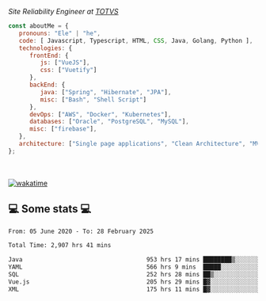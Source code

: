 <p><em>Site Reliability Engineer at <a href="https://www.totvs.com/">TOTVS</a></br>
</em></p>


```javascript
const aboutMe = {
   pronouns: "Ele" | "he",
   code: [ Javascript, Typescript, HTML, CSS, Java, Golang, Python ],
   technologies: {
      frontEnd: {
         js: ["VueJS"],
         css: ["Vuetify"]
      },
      backEnd: {
         java: ["Spring", "Hibernate", "JPA"],
         misc: ["Bash", "Shell Script"]
      },
      devOps: ["AWS", "Docker", "Kubernetes"],
      databases: ["Oracle", "PostgreSQL", "MySQL"],
      misc: ["firebase"],
   },
   architecture: ["Single page applications", "Clean Architecture", "MVC", "Microservices"],
};
```
</br></br>
[![wakatime](https://wakatime.com/badge/user/a3a8ed06-d304-4d6b-bc86-4adc418cdea7.svg)](https://wakatime.com/@a3a8ed06-d304-4d6b-bc86-4adc418cdea7)
<h2>💻 Some stats 💻</h2>

<!--START_SECTION:waka-->

```txt
From: 05 June 2020 - To: 28 February 2025

Total Time: 2,907 hrs 41 mins

Java                                   953 hrs 17 mins ████████▒░░░░░░░░░░░░░░░░   32.79 %
YAML                                   566 hrs 9 mins  █████░░░░░░░░░░░░░░░░░░░░   19.47 %
SQL                                    252 hrs 28 mins ██▒░░░░░░░░░░░░░░░░░░░░░░   08.68 %
Vue.js                                 205 hrs 29 mins █▓░░░░░░░░░░░░░░░░░░░░░░░   07.07 %
XML                                    175 hrs 11 mins █▓░░░░░░░░░░░░░░░░░░░░░░░   06.02 %
```

<!--END_SECTION:waka-->
